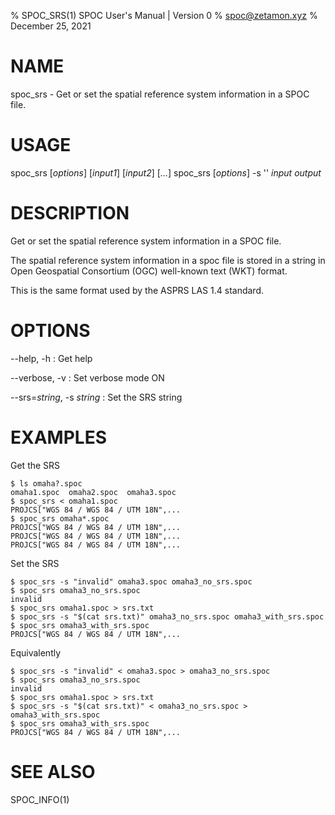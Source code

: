 % SPOC_SRS(1) SPOC User's Manual | Version 0
% spoc@zetamon.xyz
% December 25, 2021

# NAME

spoc_srs - Get or set the spatial reference system information in a SPOC
file.

# USAGE

spoc_srs [*options*] [*input1*] [*input2*] [*...*]
spoc_srs [*options*] -s '<OGC WKT string>' *input* *output*

# DESCRIPTION

Get or set the spatial reference system information in a SPOC file.

The spatial reference system information in a spoc file is stored in a
string in Open Geospatial Consortium (OGC) well-known text (WKT) format.

This is the same format used by the ASPRS LAS 1.4 standard.

# OPTIONS

--help, -h
:   Get help

--verbose, -v
:   Set verbose mode ON

--srs=*string*, -s *string*
:   Set the SRS string

# EXAMPLES

Get the SRS

    $ ls omaha?.spoc
    omaha1.spoc  omaha2.spoc  omaha3.spoc
    $ spoc_srs < omaha1.spoc
    PROJCS["WGS 84 / WGS 84 / UTM 18N",...
    $ spoc_srs omaha*.spoc
    PROJCS["WGS 84 / WGS 84 / UTM 18N",...
    PROJCS["WGS 84 / WGS 84 / UTM 18N",...
    PROJCS["WGS 84 / WGS 84 / UTM 18N",...

Set the SRS

    $ spoc_srs -s "invalid" omaha3.spoc omaha3_no_srs.spoc
    $ spoc_srs omaha3_no_srs.spoc
    invalid
    $ spoc_srs omaha1.spoc > srs.txt
    $ spoc_srs -s "$(cat srs.txt)" omaha3_no_srs.spoc omaha3_with_srs.spoc
    $ spoc_srs omaha3_with_srs.spoc
    PROJCS["WGS 84 / WGS 84 / UTM 18N",...

Equivalently

    $ spoc_srs -s "invalid" < omaha3.spoc > omaha3_no_srs.spoc
    $ spoc_srs omaha3_no_srs.spoc
    invalid
    $ spoc_srs omaha1.spoc > srs.txt
    $ spoc_srs -s "$(cat srs.txt)" < omaha3_no_srs.spoc > omaha3_with_srs.spoc
    $ spoc_srs omaha3_with_srs.spoc
    PROJCS["WGS 84 / WGS 84 / UTM 18N",...

# SEE ALSO

SPOC_INFO(1)
